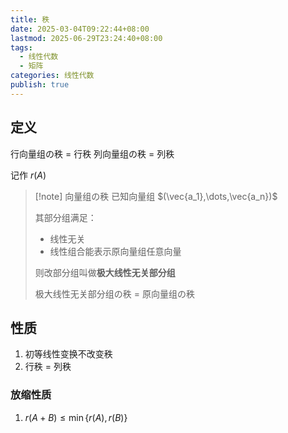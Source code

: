```yaml
---
title: 秩
date: 2025-03-04T09:22:44+08:00
lastmod: 2025-06-29T23:24:40+08:00
tags:
  - 线性代数
  - 矩阵
categories: 线性代数
publish: true
---
```


## 定义

行向量组の秩 = 行秩
列向量组の秩 = 列秩

记作 $r(A)$

>[!note] 向量组の秩
>已知向量组 $(\vec{a_1},\dots,\vec{a_n})$
>
>其部分组满足：
>- 线性无关
>- 线性组合能表示原向量组任意向量
>
>则改部分组叫做**极大线性无关部分组**
>
>极大线性无关部分组の秩 = 原向量组の秩

## 性质

1. 初等线性变换不改变秩
2. 行秩 = 列秩

### 放缩性质

1. $r(A+B) \le \min \left\{ r(A), r(B) \right\}$

